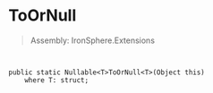 ﻿

# ToOrNull

> Assembly: IronSphere.Extensions



```


public static Nullable<T>ToOrNull<T>(Object this)
    where T: struct;
```